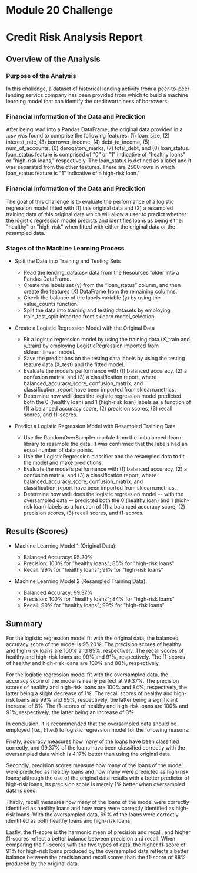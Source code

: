 # Module 20 Challenge
# Credit Risk Analysis Report

## Overview of the Analysis

### Purpose of the Analysis 
In this challenge, a dataset of historical lending activity from a peer-to-peer lending servics company has been provided from which to build a machine learning model that can identify the creditworthiness of borrowers. 

### Financial Information of the Data and Prediction
After being read into a Pandas DataFrame, the original data provided in a .csv was found to comprise the following features: (1) loan_size, (2) interest_rate, (3) borrower_income, (4) debt_to_income, (5) num_of_accounts, (6) derogatory_marks, (7) total_debt, and (8) loan_status.  loan_status feature is comprised of "0" or "1" indicative of "healthy loans" or "high-risk loans," respectively. The loan_status is defined as a label and it was separated from the other features.  There are 2500 rows in which loan_status feature is "1" indicative of a high-risk loan."

### Financial Information of the Data and Prediction

The goal of this challenge is to evaluate the performance of a logistic regression model fitted with (1) this original data and (2) a resampled training data of this original data which will allow a user to predict whether the logistic regression model predicts and identifies loans as being either "healthy" or "high-risk" when fitted with either the original data or the resampled data. 

### Stages of the Machine Learning Process

* Split the Data into Training and Testing Sets
  * Read the lending_data.csv data from the Resources folder into a Pandas DataFrame.
  * Create the labels set (y) from the “loan_status” column, and then create the features (X) DataFrame from the remaining columns.
  * Check the balance of the labels variable (y) by using the value_counts function.
  * Split the data into training and testing datasets by employing train_test_split imported from sklearn.model_selection.

* Create a Logistic Regression Model with the Original Data
  * Fit a logistic regression model by using the training data (X_train and y_train) by employing LogisticRegression imported from sklearn.linear_model.
  * Save the predictions on the testing data labels by using the testing feature data (X_test) and the fitted model.
  * Evaluate the model’s performance with (1) balanced accuracy, (2) a confusion matrix, and (3) a classification report, where balanced_accuracy_score, confusion_matrix, and classification_report have been imported from sklearn.metrics.
  * Determine how well does the logistic regression model predicted both the 0 (healthy loan) and 1 (high-risk loan) labels as a function of (1) a balanced accuracy score, (2) precision scores, (3) recall scores, and f1-scores.

* Predict a Logistic Regression Model with Resampled Training Data
  * Use the RandomOverSampler module from the imbalanced-learn library to resample the data. It was confirmed that the labels had an equal number of data points.
  * Use the LogisticRegression classifier and the resampled data to fit the model and make predictions.
  * Evaluate the model’s performance with (1) balanced accuracy, (2) a confusion matrix, and (3) a classification report, where balanced_accuracy_score, confusion_matrix, and classification_report have been imported from sklearn.metrics.
  * Determine how well does the logistic regression model -- with the oversampled data -- predicted both the 0 (healthy loan) and 1 (high-risk loan) labels as a function of (1) a balanced accuracy score, (2) precision scores, (3) recall scores, and f1-scores.


## Results (Scores)

* Machine Learning Model 1 (Original Data):
  * Balanced Accuracy: 95.20%
  * Precision: 100% for "healthy loans"; 85% for "high-risk loans"
  * Recall: 99% for "healthy loans"; 91% for "high-risk loans"

* Machine Learning Model 2 (Resampled Training Data):
  * Balanced Accuracy: 99.37%
  * Precision: 100% for "healthy loans"; 84% for "high-risk loans"
  * Recall: 99% for "healthy loans"; 99% for "high-risk loans"

## Summary

For the logistic regression model fit with the original data, the balanced accuracy score of the model is 95.20%.  The precision scores of healthy and high-risk loans are 100% and 85%, respectively.  The recall scores of healthy and high-risk loans are 99% and 91%, respectively.  The f1-scores of healthy and high-risk loans are 100% and 88%, respectively,

For the logistic regression model fit with the oversampled data, the accuracy score of the model is nearly perfect at 99.37%.  The precision scores of healthy and high-risk loans are 100% and 84%, respectively, the latter being a slight decrease of 1%.  The recall scores of healthy and high-risk loans are 99% and 99%, respectively, the latter being a significant increase of 8%.  The f1-scores of healthy and high-risk loans are 100% and 91%, respectively, the latter being an increase of 3%.

In conclusion, it is recommended that the oversampled data should be employed (i.e., fitted) to logistic regression model for the following reasons:

Firstly, accuracy measures how many of the loans have been classified correctly, and 99.37% of the loans have been classified correctly with the oversampled data which is 4.17% better than using the original data.  

Secondly, precision scores measure how many of the loans of the model were predicted as healthy loans and how many were predicted as high-risk loans; although the use of the original data results with a better predictor of high-risk loans, its precision score is merely 1% better when oversampled data is used.  

Thirdly, recall measures how many of the loans of the model were correctly identified as healthy loans and how many were correctly identified as high-risk loans.  With the oversampled data, 99% of the loans were correctly identified as both healthy loans and high-risk loans.

Lastly, the f1-score is the harmonic mean of precision and recall, and higher f1-scores reflect a better balance between precision and recall.  When comparing the f1-scores with the two types of data, the higher f1-score of 91% for high-risk loans produced by the oversampled data reflects a better balance between the precision and recall scores than the f1-score of 88% produced by the original data. 

